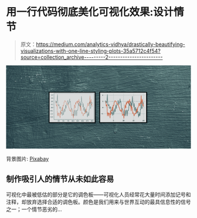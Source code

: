 # 用一行代码彻底美化可视化效果:设计情节

> 原文：<https://medium.com/analytics-vidhya/drastically-beautifying-visualizations-with-one-line-styling-plots-35a5712c4f54?source=collection_archive---------2----------------------->

![](img/4992c94ad813b042b75a471fca7bf3d5.png)

背景图片: [Pixabay](https://pixabay.com/photos/blackboard-wall-black-dark-grunge-1846865/)

## 制作吸引人的情节从未如此容易

可视化中最被低估的部分是它的调色板——可视化人员经常花大量时间添加记号和注释，却放弃选择合适的调色板。颜色是我们用来与世界互动的最具信息性的信号之一；一个情节恶劣的…